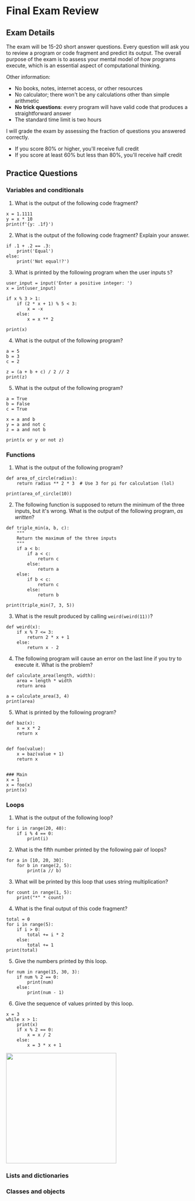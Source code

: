 # Final Exam Review

## Exam Details

The exam will be 15-20 short answer questions. Every question will ask you to review a program or code fragment and predict its output. The overall purpose of the exam is to assess your mental model of how programs execute, which is an essential aspect of computational thinking.

Other information:

- No books, notes, internet access, or other resources
- No calculator; there won't be any calculations other than simple arithmetic
- **No trick questions**: every program will have valid code that produces a straightforward answer
- The standard time limit is two hours

I will grade the exam by assessing the fraction of questions you answered correctly.

- If you score 80% or higher, you'll receive full credit
- If you score at least 60% but less than 80%, you'll receive half credit


## Practice Questions

### Variables and conditionals

1.  What is the output of the following code fragment?
```
x = 1.1111
y = x * 10
print(f'{y: .1f}')
```

2. What is the output of the following code fragment? Explain your answer.
```
if .1 + .2 == .3:
    print('Equal')
else:
    print('Not equal!?')
```

3. What is printed by the following program when the user inputs `5`?
```
user_input = input('Enter a positive integer: ')
x = int(user_input)

if x % 3 > 1:
    if (2 * x + 1) % 5 < 3:
        x = -x
    else:
        x = x ** 2

print(x) 
```

4. What is the output of the following program?
```
a = 5
b = 3
c = 2

z = (a + b + c) / 2 // 2
print(z)
```

5. What is the output of the following program?
```
a = True
b = False
c = True

x = a and b
y = a and not c
z = a and not b

print(x or y or not z)
```

### Functions

1. What is the output of the following program?
```
def area_of_circle(radius):
    return radius ** 2 * 3  # Use 3 for pi for calculation (lol)

print(area_of_circle(10))
```


2. The following function is supposed to return the minimum of the three inputs, but it's wrong. What is the output of the following program, *as written*?
```
def triple_min(a, b, c):
    """
    Return the maximum of the three inputs
    """
    if a < b:
        if a < c:
            return c
        else:
            return a
    else:
        if b < c:
            return c
        else:
            return b

print(triple_min(7, 3, 5))
```


3. What is the result produced by calling `weird(weird(11))`?
```
def weird(x):
    if x % 7 <= 3:
        return 2 * x + 1
    else:
        return x - 2
```

4. The following program will cause an error on the last line if you try to execute it. What is the problem?
```
def calculate_area(length, width):
    area = length * width
    return area

a = calculate_area(3, 4)
print(area)
```

5. What is printed by the following program?
```
def baz(x):
    x = x * 2
    return x    


def foo(value):
    x = baz(value + 1)
    return x


### Main
x = 1
x = foo(x)
print(x)
```

### Loops



1. What is the output of the following loop?
```
for i in range(20, 40):
    if i % 4 == 0:
        print(i)
```

2. What is the fifth number printed by the following pair of loops?
```
for a in [10, 20, 30]:
    for b in range(2, 5):
        print(a // b)
```

3. What will be printed by this loop that uses string multiplication?
```
for count in range(1, 5):
    print("*" * count)
```

4. What is the final output of this code fragment?
```
total = 0
for i in range(5):
    if i > 0:
        total += i * 2
    else:
        total += 1
print(total)
```

5. Give the numbers printed by this loop.
```
for num in range(15, 30, 3):
    if num % 2 == 0:
        print(num)
    else:
        print(num - 1)
```

6. Give the sequence of values printed by this loop.
```
x = 3
while x > 1:
    print(x)
    if x % 2 == 0:
        x = x / 2
    else:
        x = 3 * x + 1
```

<img src="https://imgs.xkcd.com/comics/collatz_conjecture.png" width="300px" />


### Lists and dictionaries


### Classes and objects
